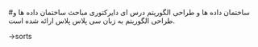 #ساختمان داده ها و طراحی الگوریتم
درس ای دایرکتوری مباحث ساختمان داده ها و طراحی الگوریتم به زبان سی پلاس پلاس ارائه شده است.

->sorts
